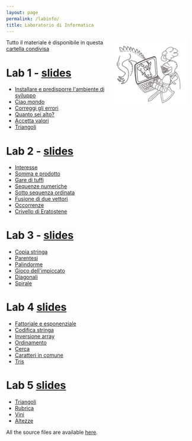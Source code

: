 ```yaml
---
layout: page
permalink: /labinfo/
title: Laboratorio di Informatica
---
```

<img src="../assets/img/cavaliere_cs.jpg" align="right" Hspace="15" Vspace="0" 
Border="0"  width="200" height="auto">

Tutto il materiale è disponibile in questa [cartella condivisa](https://polimi365-my.sharepoint.com/:f:/g/personal/10453617_polimi_it/EvbxY720eFxHv2-vnpfszaoBsi3L6s7drVtTymaf74Xuxw?e=hfgsh0)

# Lab 1 - [slides](https://polimi365-my.sharepoint.com/:b:/g/personal/10453617_polimi_it/EZf_M23lGSVLpwgIfkVoBHYBV9QpZsaUS9iA4hy5gkRfmw?e=qFJA8D)

* [Installare e predisporre l'ambiente di sviluppo](https://polimi365-my.sharepoint.com/:b:/g/personal/10453617_polimi_it/EVC8-yzbzBZOtF0WdD1wnZ0B6EJrrsWotLCsjfYtzjXnGQ?e=JmXgfg)
* [Ciao mondo](https://polimi365-my.sharepoint.com/:u:/g/personal/10453617_polimi_it/ETUi9GjOJQBKmx4w6UOqLBwB-p8k8LmLwYSpo1lWVQKg6g?e=FHI1Fa)
* [Correggi gli errori](https://polimi365-my.sharepoint.com/:u:/g/personal/10453617_polimi_it/EYFf2gi5-glHkQa0cSa2i0EBuPgS0ogZbadJWOdThn2hqQ?e=VC3mwE)
* [Quanto sei alto?](https://polimi365-my.sharepoint.com/:u:/g/personal/10453617_polimi_it/EZfml_Gjfb9Nuoyc-V7kR-4BQCmHDGBNLnA6sDMleKSAXw?e=haPusH)
* [Accetta valori](https://polimi365-my.sharepoint.com/:u:/g/personal/10453617_polimi_it/EQYyn3jtrs9ElpKsDkqnuoIBbdxhfopIw9EVh7LmPPrvqA?e=0qUXCX)
* [Triangoli](https://polimi365-my.sharepoint.com/:u:/g/personal/10453617_polimi_it/EdSlCXL3fGdOm-lV5XBqH7IBxzBmzRkTpKRV2U_3QBZJEw?e=JKHVoa)


# Lab 2 - [slides](https://polimi365-my.sharepoint.com/:b:/g/personal/10453617_polimi_it/EXK9_B7So31Kvkj5Y59LAHkBsV5o9HNmGaPIfYVYAgqO3A?e=WJrd8n) 

* [Interesse](https://polimi365-my.sharepoint.com/:u:/g/personal/10453617_polimi_it/Ef3JdAMN7jpLrHlOZQq6RZIBLzoYbf9A3NU5nzMqcRqhNQ?e=twgFFW)
* [Somma e prodotto](https://polimi365-my.sharepoint.com/:u:/g/personal/10453617_polimi_it/ESmfHwiEq61FiLtnutOZ_HoB3NcC5WMvuNqxL6qejTadIg?e=kKeBvS)
* [Gare di tuffi](https://polimi365-my.sharepoint.com/:u:/g/personal/10453617_polimi_it/EeRxvdPH4HpMkSA00g-ZT-EBN6349MmrELoGkrFuJJZEGw?e=fX8g5c)
* [Sequenze numeriche](https://polimi365-my.sharepoint.com/:u:/g/personal/10453617_polimi_it/Ee5SkAYpCWJJmIo6s7C2J9UBYNkryYrGE_vwebiyVNuH9Q?e=jRazeu)
* [Sotto sequenza ordinata](https://polimi365-my.sharepoint.com/:u:/g/personal/10453617_polimi_it/EY66KbnantJEvgr6coJPNIQB2wa4_D1tO5G_biaw7RG73g?e=pRLkoG)
* [Fusione di due vettori](https://polimi365-my.sharepoint.com/:u:/g/personal/10453617_polimi_it/EWzIktJw021Cvy48kjpFiEYBCErdwSV2Xqx-4fvlqpvdbw?e=9oMvqw)
* [Occorrenze](https://polimi365-my.sharepoint.com/:u:/g/personal/10453617_polimi_it/EVvk_A4Gi7hAmvuwzeiUwkIBwXL-_qnFjplRQsLTXDx75w?e=vIcGlg)
* [Crivello di Eratostene](https://polimi365-my.sharepoint.com/:u:/g/personal/10453617_polimi_it/ETMPZKSG-mNNtUI_wJ7b11gB2IDt2MHMeBVC2htki6a_lA?e=gExgdT) 

# Lab 3 - [slides](https://polimi365-my.sharepoint.com/:b:/g/personal/10453617_polimi_it/ES_0Gyr_7mZNr26PNgtWGW8BL4xHT6td7wMiRwoRK6-X9w?e=CEL0eG)

* [Copia stringa](https://polimi365-my.sharepoint.com/:u:/g/personal/10453617_polimi_it/EXfNcFTgzuJPjUbXSrULRRUBbGBy4FuvoBWSM5RLkHkXDA?e=gIB6hH)
* [Parentesi](https://polimi365-my.sharepoint.com/:u:/g/personal/10453617_polimi_it/EeStLC9YvdhDs6SuzZLMuaYBA4k289Ygg4pwfh0LCKtauQ?e=UmpAm0)
* [Palindorme](https://polimi365-my.sharepoint.com/:u:/g/personal/10453617_polimi_it/EeezNzDIT4VLtnQRKxROQwQB5ctcVBtab08biUYHNIDhFA?e=dlCeD2)
* [Gioco dell'impiccato](https://polimi365-my.sharepoint.com/:u:/g/personal/10453617_polimi_it/EbsemvVU4xNOgUeXzNfkLqgBRQRffJkbi84s8CMm_zcP1w?e=25qVkQ)
* [Diagonali](https://polimi365-my.sharepoint.com/:u:/g/personal/10453617_polimi_it/EeB0PRPzlPBFn3-CLUyTuLMB7Lo_SqJeAURe7HrZ2ptYNw?e=28INf7)
* [Spirale](https://polimi365-my.sharepoint.com/:u:/g/personal/10453617_polimi_it/EWGaz-W1PFJOvz1kaMF6xhwBZDM1TnhERU6JgLRI5CUfig?e=vZWybR)


# Lab 4 [slides](https://polimi365-my.sharepoint.com/:b:/g/personal/10453617_polimi_it/EYN3fkb2jGJGmTFuU1xJaMsB4KzgtOXjlnn-KOiHwU8t5Q?e=YNmH7H)

* [Fattoriale e esponenziale](https://polimi365-my.sharepoint.com/:u:/g/personal/10453617_polimi_it/ESCFsT_avZNCqkuvqKAmS3UBVPeBOaq4TbzHXrl1JDYHIQ?e=tNuSTa)
* [Codifica stringa](https://polimi365-my.sharepoint.com/:u:/g/personal/10453617_polimi_it/ET9ZnmVQltxMjUU7iZQw5GEBL_X6cTHr85hjRSM9l5Sztg?e=eQsHl2)
* [Inversione array](https://polimi365-my.sharepoint.com/:u:/g/personal/10453617_polimi_it/EcIsWUORxYpDqIxjSDUr8QEBPyEXHOsxqppMgezZG3RBQA?e=LAEYyp)
* [Ordinamento](https://polimi365-my.sharepoint.com/:u:/g/personal/10453617_polimi_it/EU5rxQZmYvNOjW_Oc22BFtABxjyeWomWkkbI0b5cBZo-KQ?e=S0vcev)
* [Cerca](https://polimi365-my.sharepoint.com/:u:/g/personal/10453617_polimi_it/EQsI59Mfb0xGlXjtTkjl2UgBFlSDMeAD0ySjXn8SxPBuUA?e=52gDsH)
* [Caratteri in comune](https://polimi365-my.sharepoint.com/:u:/g/personal/10453617_polimi_it/EXZlZFjHexdGorVrtlw6wQkB0sPJw6thVcyKQ-VWN78U7Q?e=cueufD)
* [Tris](https://polimi365-my.sharepoint.com/:u:/g/personal/10453617_polimi_it/EV9hLmta6LlChtsqv5kOCZIBH0UzZvhSFfA73ycCKSQQnQ?e=PiClCd)


# Lab 5 [slides](https://polimi365-my.sharepoint.com/:b:/g/personal/10453617_polimi_it/EQqyva77aJxKttko175UH6UBVnRmtF83WU2J-67ue8jFEQ?e=408td3)

* [Triangoli](https://polimi365-my.sharepoint.com/:u:/g/personal/10453617_polimi_it/EUd3RFrNNVxFgfbqtvhoyZkBrQyh4ckcPboGxC04oXvjgg?e=95yDJ8)
* [Rubrica](https://polimi365-my.sharepoint.com/:u:/g/personal/10453617_polimi_it/EUfFbfty6iZCodfSq7wdnb4BUlLrWIAfx26oMG3NQ95f7g?e=9DaQvk)
* [Vini](https://polimi365-my.sharepoint.com/:u:/g/personal/10453617_polimi_it/EUZvg5NKFdxLjIZXjmTAcDMBC-DR0rlhkkpcF4UnIfHRWw?e=E1KuRm)
* [Altezze](https://polimi365-my.sharepoint.com/:u:/g/personal/10453617_polimi_it/EQxYPXYqyb9FsQdz_5BD3IEBwhShb5haTf9WNVsQ9kuBXw?e=tEhjAe)

All the source files are available [here](https://polimi365-my.sharepoint.com/:f:/g/personal/10453617_polimi_it/EjZIae1lOCVEv0UXu9aGYKkBWUsKM7jMVwHCC5t5fhRkWg?e=IZEkTQ).
